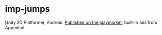 # imp-jumps
Unity 2D Platformer, Android.
<a href="https://play.google.com/store/apps/details?id=com.vaaic.ImpostarJumps">Published on the playmarket</a>, built-in ads from Appodeal
